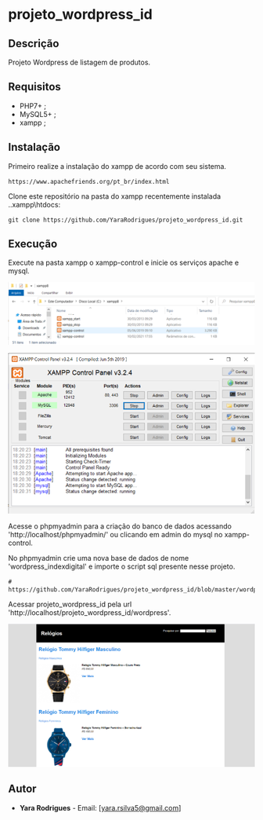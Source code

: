 # projeto_wordpress_id

## Descrição

Projeto Wordpress de listagem de produtos.

## Requisitos

 - PHP7+ ;
 - MySQL5+ ;
 - xampp ;

## Instalação
   
  Primeiro realize a instalação do xampp de acordo com seu sistema.
   
    https://www.apachefriends.org/pt_br/index.html
     
  Clone este repositório na pasta do xampp recentemente instalada ..xampp\htdocs:

    git clone https://github.com/YaraRodrigues/projeto_wordpress_id.git


## Execução
   
  Execute na pasta xampp o xampp-control e inicie os serviços apache e mysql.

![Xampp Control](https://github.com/YaraRodrigues/projeto_wordpress_id/blob/master/images/xampp-control.png?raw=true)  

![Xampp Control Start](https://github.com/YaraRodrigues/projeto_wordpress_id/blob/master/images/xampp%20control%20start.png?raw=true)  


  Acesse o phpmyadmin para a criação do banco de dados acessando 'http://localhost/phpmyadmin/' ou clicando em admin do mysql no xampp-control.
   
  No phpmyadmin crie uma nova base de dados de nome 'wordpress_indexdigital' e importe o script sql presente nesse projeto.
   
    # https://github.com/YaraRodrigues/projeto_wordpress_id/blob/master/wordpress_indexdigital.sql
   
  Acessar projeto_wordpress_id pela url 'http://localhost/projeto_wordpress_id/wordpress'.

![Pagina Inicial](https://github.com/YaraRodrigues/projeto_wordpress_id/blob/master/images/pagina_inicial.png?raw=true)  


## Autor
- **Yara Rodrigues**  - Email: [yara.rsilva5@gmail.com]
